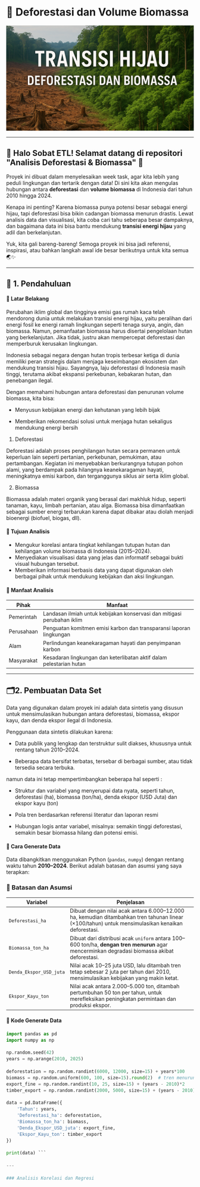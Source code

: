 # 🌲 Deforestasi dan Volume Biomassa

![transisi-hijau](https://github.com/Asfa-Asfialana/DEFORESTASI-DAN-VOLUME-BIOMASSA/blob/main/Diforestasi/transisi-hijau.png)

-----

## 🌳 Halo Sobat ETL! Selamat datang di repositori "Analisis Deforestasi & Biomassa" 🌱

Proyek ini dibuat dalam menyelesaikan week task, agar kita lebih yang peduli lingkungan dan tertarik dengan data! Di sini kita akan mengulas hubungan antara **deforestasi** dan **volume biomassa** di Indonesia dari tahun 2010 hingga 2024.

Kenapa ini penting? Karena biomassa punya potensi besar sebagai energi hijau, tapi deforestasi bisa bikin cadangan biomassa menurun drastis. Lewat analisis data dan visualisasi, kita coba cari tahu seberapa besar dampaknya, dan bagaimana data ini bisa bantu mendukung **transisi energi hijau** yang adil dan berkelanjutan.

Yuk, kita gali bareng-bareng! Semoga proyek ini bisa jadi referensi, inspirasi, atau bahkan langkah awal ide besar berikutnya untuk kita semua🌏✨


---

## 🧭 1. Pendahuluan

#### 📌 Latar Belakang

Perubahan iklim global dan tingginya emisi gas rumah kaca telah mendorong dunia untuk melakukan transisi energi hijau, yaitu peralihan dari energi fosil ke energi ramah lingkungan seperti tenaga surya, angin, dan biomassa. Namun, pemanfaatan biomassa harus disertai pengelolaan hutan yang berkelanjutan. Jika tidak, justru akan mempercepat deforestasi dan memperburuk kerusakan lingkungan.

Indonesia sebagai negara dengan hutan tropis terbesar ketiga di dunia memiliki peran strategis dalam menjaga keseimbangan ekosistem dan mendukung transisi hijau. Sayangnya, laju deforestasi di Indonesia masih tinggi, terutama akibat ekspansi perkebunan, kebakaran hutan, dan penebangan ilegal.

Dengan memahami hubungan antara deforestasi dan penurunan volume biomassa, kita bisa:

- Menyusun kebijakan energi dan kehutanan yang lebih bijak

- Memberikan rekomendasi solusi untuk menjaga hutan sekaligus mendukung energi bersih

1. Deforestasi
   
Deforestasi adalah proses penghilangan hutan secara permanen untuk keperluan lain seperti pertanian, perkebunan, pemukiman, atau pertambangan. Kegiatan ini menyebabkan berkurangnya tutupan pohon alami, yang berdampak pada hilangnya keanekaragaman hayati, meningkatnya emisi karbon, dan terganggunya siklus air serta iklim global.

2. Biomassa
   
Biomassa adalah materi organik yang berasal dari makhluk hidup, seperti tanaman, kayu, limbah pertanian, atau alga. Biomassa bisa dimanfaatkan sebagai sumber energi terbarukan karena dapat dibakar atau diolah menjadi bioenergi (biofuel, biogas, dll).

#### 🎯 Tujuan Analisis

- Mengukur korelasi antara tingkat kehilangan tutupan hutan dan kehilangan volume biomassa di Indonesia (2015–2024).
- Menyediakan visualisasi data yang jelas dan informatif sebagai bukti visual hubungan tersebut.
- Memberikan informasi berbasis data yang dapat digunakan oleh berbagai pihak untuk mendukung kebijakan dan aksi lingkungan.

#### 🌱 Manfaat Analisis

| Pihak         | Manfaat                                                                 |
|---------------|--------------------------------------------------------------------------|
| Pemerintah    | Landasan ilmiah untuk kebijakan konservasi dan mitigasi perubahan iklim |
| Perusahaan    | Penguatan komitmen emisi karbon dan transparansi laporan lingkungan     |
| Alam          | Perlindungan keanekaragaman hayati dan penyimpanan karbon                |
| Masyarakat    | Kesadaran lingkungan dan keterlibatan aktif dalam pelestarian hutan      |

---

## 🗂️2. Pembuatan Data Set

Data yang digunakan dalam proyek ini adalah data sintetis yang disusun untuk mensimulasikan hubungan antara deforestasi, biomassa, ekspor kayu, dan denda ekspor ilegal di Indonesia.

Penggunaan data sintetis dilakukan karena:

- Data publik yang lengkap dan terstruktur sulit diakses, khususnya untuk rentang tahun 2010–2024.

- Beberapa data bersifat terbatas, tersebar di berbagai sumber, atau tidak tersedia secara terbuka.

namun data ini tetap mempertimbangkan beberapa hal seperti :

- Struktur dan variabel yang menyerupai data nyata, seperti tahun, deforestasi (ha), biomassa (ton/ha), denda ekspor (USD Juta) dan ekspor kayu (ton)

- Pola tren berdasarkan referensi literatur dan laporan resmi
  
- Hubungan logis antar variabel, misalnya: semakin tinggi deforestasi, semakin besar biomassa hilang dan potensi emisi.

#### 🔧 Cara Generate Data

Data dibangkitkan menggunakan Python (`pandas`, `numpy`) dengan rentang waktu tahun **2010–2024**. Berikut adalah batasan dan asumsi yang saya terapkan:

### 📌 Batasan dan Asumsi

| Variabel                 | Penjelasan                                                                 |
|--------------------------|----------------------------------------------------------------------------|
| `Deforestasi_ha`         | Dibuat dengan nilai acak antara 6.000–12.000 ha, kemudian ditambahkan tren tahunan linear (×100/tahun) untuk mensimulasikan kenaikan deforestasi. |
| `Biomassa_ton_ha`        | Dibuat dari distribusi acak `uniform` antara 100–600 ton/ha, **dengan tren menurun** agar mencerminkan degradasi biomassa akibat deforestasi. |
| `Denda_Ekspor_USD_juta` | Nilai acak 10–25 juta USD, lalu ditambah tren tetap sebesar 2 juta per tahun dari 2010, mensimulasikan kebijakan yang makin ketat. |
| `Ekspor_Kayu_ton`        | Nilai acak antara 2.000–5.000 ton, ditambah pertumbuhan 50 ton per tahun, untuk merefleksikan peningkatan permintaan dan produksi ekspor. |

#### 🧪 Kode Generate Data

```python
import pandas as pd
import numpy as np

np.random.seed(42)
years = np.arange(2010, 2025)

deforestation = np.random.randint(6000, 12000, size=15) + years*100
biomass = np.random.uniform(600, 100, size=15).round(2)  # tren menurun
export_fine = np.random.randint(10, 25, size=15) + (years - 2010)*2
timber_export = np.random.randint(2000, 5000, size=15) + (years - 2010)*50

data = pd.DataFrame({
    'Tahun': years,
    'Deforestasi_ha': deforestation,
    'Biomassa_ton_ha': biomass,
    'Denda_Ekspor_USD_juta': export_fine,
    'Ekspor_Kayu_ton': timber_export
})

print(data) ```

---

### Analisis Korelasi dan Regresi




